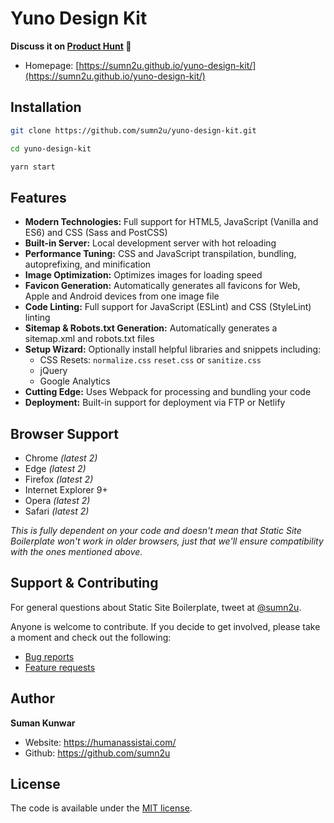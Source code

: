 # Yuno Design Kit &nbsp;


**Discuss it on [Product Hunt](https://www.producthunt.com/posts/yuno-design-kit) 🦄**


* Homepage: [https://sumn2u.github.io/yuno-design-kit/](https://sumn2u.github.io/yuno-design-kit/)


## Installation

```bash
git clone https://github.com/sumn2u/yuno-design-kit.git
 ```
 
 ```bash
cd yuno-design-kit
 ```
 
 ```bash
yarn start
 ```
 
 ## Features

* **Modern Technologies:** Full support for HTML5, JavaScript (Vanilla and ES6) and CSS (Sass and PostCSS)
* **Built-in Server:** Local development server with hot reloading
* **Performance Tuning:** CSS and JavaScript transpilation, bundling, autoprefixing, and minification
* **Image Optimization:** Optimizes images for loading speed
* **Favicon Generation:** Automatically generates all favicons for Web, Apple and Android devices from one image file
* **Code Linting:** Full support for JavaScript (ESLint) and CSS (StyleLint) linting
* **Sitemap & Robots.txt Generation:** Automatically generates a sitemap.xml and robots.txt files
* **Setup Wizard:** Optionally install helpful libraries and snippets including:
  * CSS Resets: `normalize.css` `reset.css` or `sanitize.css`
  * jQuery
  * Google Analytics
* **Cutting Edge:** Uses Webpack for processing and bundling your code 
* **Deployment:** Built-in support for deployment via FTP or Netlify 

## Browser Support

* Chrome _\(latest 2\)_
* Edge _\(latest 2\)_
* Firefox _\(latest 2\)_
* Internet Explorer 9+
* Opera _\(latest 2\)_
* Safari _\(latest 2\)_

_This  is fully dependent on your code and doesn't mean that Static Site Boilerplate won't work in older browsers, just that we'll ensure compatibility with the ones mentioned above._

## Support & Contributing

For general questions about Static Site Boilerplate, tweet at [@sumn2u](https://twitter.com/sumn2u).

Anyone is welcome to contribute. If you decide to get involved, please take a moment and check out the following:

* [Bug reports](.github/ISSUE_TEMPLATE/bug_report.md)
* [Feature requests](.github/ISSUE_TEMPLATE/feature_request.md)

## Author

**Suman Kunwar**

-   Website: <https://humanassistai.com/>
-   Github: <https://github.com/sumn2u>

## License

The code is available under the [MIT license](LICENSE).
